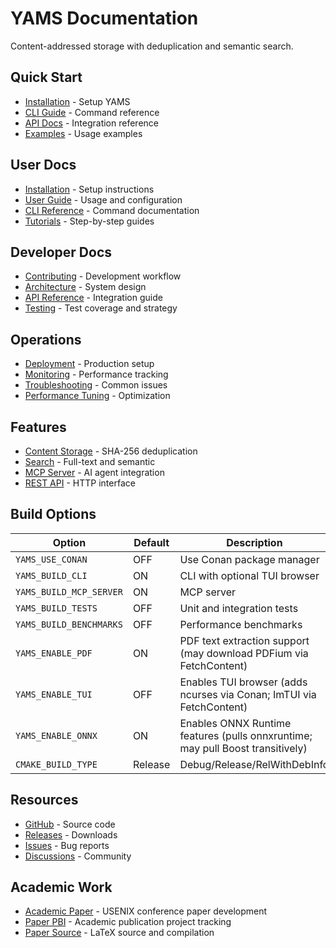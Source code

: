 # YAMS Documentation

Content-addressed storage with deduplication and semantic search.

## Quick Start

- [Installation](user_guide/installation.md) - Setup YAMS
- [CLI Guide](user_guide/cli.md) - Command reference  
- [API Docs](api/README.md) - Integration reference
- [Examples](user_guide/tutorials/README.md) - Usage examples

## User Docs

- [Installation](user_guide/installation.md) - Setup instructions
- [User Guide](user_guide/README.md) - Usage and configuration
- [CLI Reference](user_guide/cli.md) - Command documentation
- [Tutorials](user_guide/tutorials/README.md) - Step-by-step guides

## Developer Docs

- [Contributing](developer/contributing.md) - Development workflow
- [Architecture](developer/architecture/README.md) - System design
- [API Reference](api/README.md) - Integration guide
- [Testing](developer/testing/README.md) - Test coverage and strategy

## Operations

- [Deployment](operations/deployment.md) - Production setup
- [Monitoring](operations/monitoring.md) - Performance tracking
- [Troubleshooting](troubleshooting/search_issues.md) - Common issues
- [Performance Tuning](admin/performance_tuning.md) - Optimization

## Features

- [Content Storage](developer/architecture/README.md) - SHA-256 deduplication
- [Search](user_guide/search_guide.md) - Full-text and semantic
- [MCP Server](mcp_websocket_transport.md) - AI agent integration
- [REST API](api/README.md) - HTTP interface

## Build Options

| Option | Default | Description |
|--------|---------|-------------|
| `YAMS_USE_CONAN` | OFF | Use Conan package manager |
| `YAMS_BUILD_CLI` | ON | CLI with optional TUI browser |
| `YAMS_BUILD_MCP_SERVER` | ON | MCP server |
| `YAMS_BUILD_TESTS` | OFF | Unit and integration tests |
| `YAMS_BUILD_BENCHMARKS` | OFF | Performance benchmarks |
| `YAMS_ENABLE_PDF` | ON | PDF text extraction support (may download PDFium via FetchContent) |
| `YAMS_ENABLE_TUI` | OFF | Enables TUI browser (adds ncurses via Conan; ImTUI via FetchContent) |
| `YAMS_ENABLE_ONNX` | ON | Enables ONNX Runtime features (pulls onnxruntime; may pull Boost transitively) |
| `CMAKE_BUILD_TYPE` | Release | Debug/Release/RelWithDebInfo |

## Resources

- [GitHub](https://github.com/trvon/yams) - Source code
- [Releases](https://github.com/trvon/yams/releases) - Downloads
- [Issues](https://github.com/trvon/yams/issues) - Bug reports
- [Discussions](https://github.com/trvon/yams/discussions) - Community

## Academic Work

- [Academic Paper](operations/academic_paper.md) - USENIX conference paper development
- [Paper PBI](delivery/paper-pbi.md) - Academic publication project tracking
- [Paper Source](/paper/) - LaTeX source and compilation